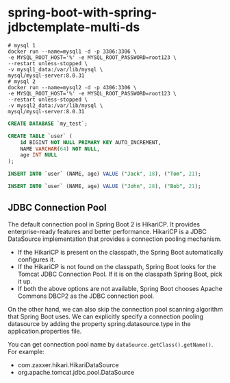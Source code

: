 # spring-boot-with-spring-jdbctemplate-multi-ds

```shell
# mysql 1
docker run --name=mysql1 -d -p 3306:3306 \
-e MYSQL_ROOT_HOST='%' -e MYSQL_ROOT_PASSWORD=root123 \
--restart unless-stopped \
-v mysql1_data:/var/lib/mysql \
mysql/mysql-server:8.0.31
# mysql 2
docker run --name=mysql2 -d -p 4306:3306 \
-e MYSQL_ROOT_HOST='%' -e MYSQL_ROOT_PASSWORD=root123 \
--restart unless-stopped \
-v mysql2_data:/var/lib/mysql \
mysql/mysql-server:8.0.31
```

```sql
CREATE DATABASE `my_test`;

CREATE TABLE `user` (
	id BIGINT NOT NULL PRIMARY KEY AUTO_INCREMENT,
	NAME VARCHAR(64) NOT NULL,
	age INT NULL
);

INSERT INTO `user` (NAME, age) VALUE ("Jack", 18), ("Tom", 21);

INSERT INTO `user` (NAME, age) VALUE ("John", 28), ("Bob", 21);
```

## JDBC Connection Pool

The default connection pool in Spring Boot 2 is HikariCP. It provides enterprise-ready features and better performance. HikariCP is a JDBC DataSource implementation that provides a connection pooling mechanism.

- If the HikariCP is present on the classpath, the Spring Boot automatically configures it.
- If the HikariCP is not found on the classpath, Spring Boot looks for the Tomcat JDBC Connection Pool. If it is on the classpath Spring Boot, pick it up.
- If both the above options are not available, Spring Boot chooses Apache Commons DBCP2 as the JDBC connection pool.

On the other hand, we can also skip the connection pool scanning algorithm that Spring Boot uses. We can explicitly specify a connection pooling datasource by adding the property spring.datasource.type in the application.properties file.

You can get connection pool name by `dataSource.getClass().getName()`. For example: 

- com.zaxxer.hikari.HikariDataSource
- org.apache.tomcat.jdbc.pool.DataSource